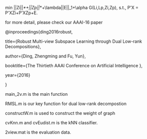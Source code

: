 
 min ||Zi||_*+||Zp||_*+\lambda||E||_1+\alpha G(Li,Lp,Zi,Zp), s.t., P'X = P'XZi+P'XZp+E.
 
 for more detail, please check our AAAI-16 paper
 
 @inproceedings{ding2016robust,
 
   title={Robust Multi-view Subspace Learning through Dual Low-rank Decompositions},
   
   author={Ding, Zhengming and Fu, Yun},
   
   booktitle={The Thirtieth AAAI Conference on Artificial Intelligence },
   
   year={2016}
   
}


main_2v.m is the main function

RMSL.m is our key function for dual low-rank decompostion

constructW.m is used to construct the weight of graph

cvKnn.m and cvEudist.m is the kNN classifier.

2view.mat is the evaluation data.

